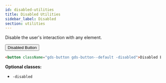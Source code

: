 ```yaml
---
id: disabled-utilities
title: Disabled Utilities
sidebar_label: Disabled
section: utilities
---
```


<p style="margin-bottom: 0.8em">Disable the user's interaction with any element.</p>

<button className="gds-button gds-button--default -disabled">Disabled Button</button>

```html
<button className="gds-button gds-button--default -disabled">Disabled Button</button>
```

**Optional classes:**

-   `-disabled`
